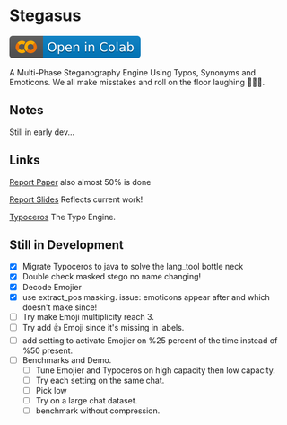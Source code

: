 # Stegasus

[![Open In Colab](https://raw.githubusercontent.com/NasoohOlabi/Stegasus/f26a918876e2561fc45f7a90c4fa0386ab76608b/ColabBadge.svg)](https://colab.research.google.com/github/NasoohOlabi/Stegasus/blob/main/Stegasus.ipynb)

A Multi-Phase Steganography Engine Using Typos, Synonyms and Emoticons.
We all make misstakes and roll on the floor laughing 🤣🤣🤣.

## Notes

 Still in early dev...

## Links

 [Report Paper](https://docs.google.com/document/d/12p-etkNhbgijaJc5Wds4g9J6etcsgQcYH39K8qP0Kz4/edit?usp=sharing) also almost 50% is done

 [Report Slides](https://docs.google.com/presentation/d/1jGV2UGp9pTdRHHqymk1Tppx5bz2L-U-Dt_y0wYrc2ts/edit?usp=sharing) Reflects current work!

 [Typoceros](https://github.com/NasoohOlabi/Typoceros) The Typo Engine.

## Still in Development

- [X] Migrate Typoceros to java to solve the lang_tool bottle neck
- [X] Double check masked stego no name changing!
- [X] Decode Emojier
- [X] use extract_pos masking. issue: emoticons appear after and which doesn't make since!
- [ ] Try make Emoji multiplicity reach 3.
- [ ] Try add 👍 Emoji since it's missing in labels.
- [ ] add setting to activate Emojier on %25 percent of the time instead of %50 present.
- [ ] Benchmarks and Demo.
  - [ ] Tune Emojier and Typoceros on high capacity then low capacity.
  - [ ] Try each setting on the same chat.
  - [ ] Pick low
  - [ ] Try on a large chat dataset.
  - [ ] benchmark without compression.

